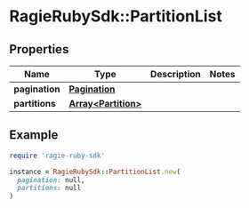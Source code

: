 # RagieRubySdk::PartitionList

## Properties

| Name | Type | Description | Notes |
| ---- | ---- | ----------- | ----- |
| **pagination** | [**Pagination**](Pagination.md) |  |  |
| **partitions** | [**Array&lt;Partition&gt;**](Partition.md) |  |  |

## Example

```ruby
require 'ragie-ruby-sdk'

instance = RagieRubySdk::PartitionList.new(
  pagination: null,
  partitions: null
)
```

